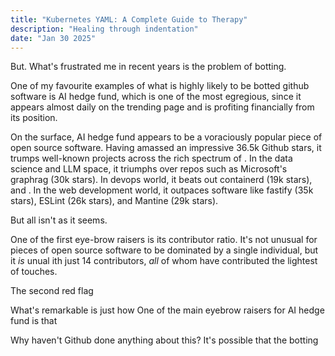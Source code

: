 ```yaml
---
title: "Kubernetes YAML: A Complete Guide to Therapy"
description: "Healing through indentation"
date: "Jan 30 2025"
---
```


But. What's frustrated me in recent years is the problem of botting.

One of my favourite examples of what is highly likely to be botted github software is AI hedge fund, which is one of the most egregious, since it appears almost daily on the trending page and is profiting financially from its position.

On the surface, AI hedge fund appears to be a voraciously popular piece of open source software. Having amassed an impressive 36.5k Github stars, it trumps well-known projects across the rich spectrum of . In the data science and LLM space, it triumphs over repos such as Microsoft's graphrag (30k stars). In devops world, it beats out containerd (19k stars), and . In the web development world, it outpaces software like fastify (35k stars), ESLint (26k stars), and Mantine (29k stars).

But all isn't as it seems.

One of the first eye-brow raisers is its contributor ratio. It's not unusual for pieces of open source software to be dominated by a single individual, but it _is_ unual ith just 14 contributors, _all_ of whom have contributed the lightest of touches.

The second red flag

What's remarkable is just how
One of the main eyebrow raisers for AI hedge fund is that

Why haven't Github done anything about this? It's possible that the botting
